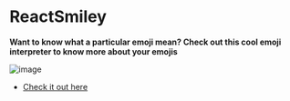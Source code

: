 # ReactSmiley
**Want to know what a particular emoji mean? Check out this cool emoji interpreter to know more about your emojis**

![image](https://user-images.githubusercontent.com/55906931/129467224-0c67b1ae-ccbc-4018-8cb8-911a96a48dd5.png)


* [Check it out here](https://1472n.csb.app/)
